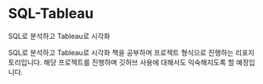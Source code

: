 # SQL-Tableau
SQL로 분석하고 Tableau로 시각화

SQL로 분석하고 Tableau로 시각화 책을 공부하며 프로젝트 형식으로 진행하는 리포지토리입니다. 해당 프로젝트를 진행하며 깃허브 사용에 대해서도 익숙해지도록 할 예정입니다.
